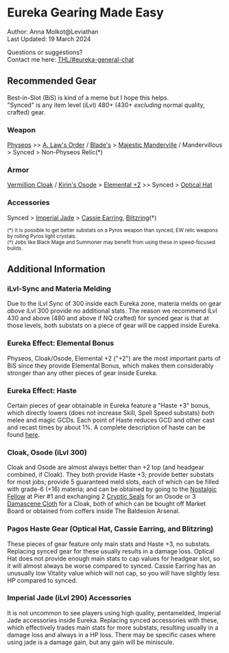 # Eureka Gearing Made Easy

Author: Anna Molkot@Leviathan<br>
Last Updated: 19 March 2024

Questions or suggestions?<br>
Contact me here: [THL/#eureka-general-chat](https://discord.com/channels/578708223092326430/816800750147207199)

## Recommended Gear

Best-in-Slot (BiS) is kind of a meme but I hope this helps.<br>
"Synced" is any item level (iLvl) 480+ (430+ *excluding* normal quality, crafted) gear.  

### Weapon
  [Physeos](https://na.finalfantasyxiv.com/lodestone/playguide/db/search/?q=Physeos) >> [A. Law's Order](https://na.finalfantasyxiv.com/lodestone/playguide/db/item/?patch=&db_search_category=item&min_item_lv=515&max_item_lv=515&q=Augmented+Law%27s+Order) / [Blade's](https://na.finalfantasyxiv.com/lodestone/playguide/db/item/?patch=&db_search_category=item&min_item_lv=535&max_item_lv=535&q=Blade%27s) > [Majestic Manderville](https://na.finalfantasyxiv.com/lodestone/playguide/db/item/?patch=&db_search_category=item&min_item_lv=645&max_item_lv=645&q=Majestic+Manderville) / Mandervillous > Synced > Non-Physeos Relic(*)

### Armor
  [Vermillion Cloak](https://na.finalfantasyxiv.com/lodestone/playguide/db/search/?q=Vermilion+Cloak) / [Kirin's Osode](https://na.finalfantasyxiv.com/lodestone/playguide/db/search/?q=Kirin%27s+Osode) > [Elemental +2](https://na.finalfantasyxiv.com/lodestone/playguide/db/item/?patch=&db_search_category=item&category2=3&difficulty=blue&q=Elemental+%2B2) >> Synced > [Optical Hat](https://na.finalfantasyxiv.com/lodestone/playguide/db/item/c330d0b4f23/)

### Accessories
  Synced > [Imperial Jade](https://na.finalfantasyxiv.com/lodestone/playguide/db/item/?patch=&db_search_category=item&category2=4&difficulty=white&q=Imperial+Jade) > [Cassie Earring](https://na.finalfantasyxiv.com/lodestone/playguide/db/item/88febc019e0/), [Blitzring](https://na.finalfantasyxiv.com/lodestone/playguide/db/item/72964542ed0/)(†)

<sub>(*) It is possible to get better substats on a Pyros weapon than synced, EW relic weapons by rolling Pyros light crystals.</sub><br>
<sub>(†) Jobs like Black Mage and Summoner may benefit from using these in speed-focused builds.</sub>
 
## Additional Information

### iLvl-Sync and Materia Melding

  Due to the iLvl Sync of 300 inside each Eureka zone, materia melds on gear *above* iLvl 300 provide no additional stats.  The reason we recommend iLvl 430 and above (480 and above if NQ crafted) for synced gear is that at those levels, both substats on a piece of gear will be capped inside Eureka.

### Eureka Effect: Elemental Bonus

  Physeos, Cloak/Osode, Elemental +2 ("+2") are the most important parts of BiS since they provide Elemental Bonus, which makes them considerably stronger than any other pieces of gear inside Eureka.

### Eureka Effect: Haste

  Certain pieces of gear obtainable in Eureka feature a "Haste +3" bonus, which directly lowers (does not increase Skill, Spell Speed substats) both melee and magic GCDs.  Each point of Haste reduces GCD and other cast and recast times by about 1%.  A complete description of haste can be found [here](https://github.com/EurekaEnjoyer/Eureka_Guides/blob/main/Eureka_Haste.md).

### Cloak, Osode (iLvl 300)

  Cloak and Osode are almost always better than +2 top (and headgear combined, if Cloak). They both provide Haste +3; provide better substats for most jobs; provide 5 guaranteed meld slots, each of which can be filled with grade-6 (+16) materia; and can be obtained by going to the [Nostalgic Fellow](https://na.finalfantasyxiv.com/lodestone/playguide/db/shop/7d89aa95bfc/?type=currency) at Pier #1  and exchanging 2 [Cryptic Seals](https://na.finalfantasyxiv.com/lodestone/playguide/db/item/a189bc584c0/) for an Osode or 3 [Damascene Cloth](https://na.finalfantasyxiv.com/lodestone/playguide/db/item/9844ee0ceb7/) for a Cloak, both of which can be bought off Market Board or obtained from coffers inside The Baldesion Arsenal.

### Pagos Haste Gear (Optical Hat, Cassie Earring, and Blitzring)
    
  These pieces of gear feature only main stats and Haste +3, no substats.  Replacing synced gear for these usually results in a damage loss. Optical Hat does not provide enough main stats to cap values for headgear slot, so it will almost always be worse compared to synced.  Cassie Earring has an unusually low Vitality value which will not cap, so you will have slightly less HP compared to synced.

### Imperial Jade (iLvl 290) Accessories

  It is not uncommon to see players using high quality, pentamelded, Imperial Jade accessories inside Eureka.  Replacing synced accessories with these, which effectively trades main stats for more substats, resulting usually in a damage loss and always in a HP loss.  There may be specific cases where using jade is a damage gain, but any gain will be miniscule.
